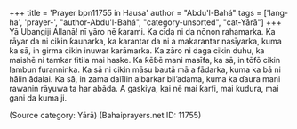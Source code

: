 +++
title = 'Prayer bpn11755 in Hausa'
author = "Abdu'l-Bahá"
tags = ['lang-ha', 'prayer-', "author-Abdu'l-Bahá", "category-unsorted", "cat-Yārā"]
+++
Yā Ubangiji Allanā! nī yāro nē ƙarami. Ka cīda ni da nōnon rahamarka. Ka rāyar da ni cikin ƙaunarka, ka karantar da ni a makarantar nasīyarka, kuma ka sā, in girma cikin inuwar karāmarka. Ka zāro ni daga cikin duhu, ka maishē ni tamkar fitila mai haske. Ka ƙēɓē mani masīfa, ka sā, in tōfō cikin lambun furanninka. Ka sā ni cikin māsu bautā mā a fādarka, kuma ka bā ni hālin ādalai. Ka sā, in zama dalīlin albarkar bil’adama, kuma ka ɗaura mani rawanin rāyuwa ta har abāda. A gaskiya, kai nē mai ƙarfi, mai ƙudura, mai gani da kuma ji.

(Source category: Yārā)
(Bahaiprayers.net ID: 11755)
